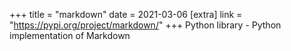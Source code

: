+++
title = "markdown"
date = 2021-03-06
[extra]
link = "https://pypi.org/project/markdown/"
+++
Python library - Python implementation of Markdown

